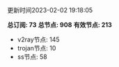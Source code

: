 更新时间2023-02-02 19:18:05

**总订阅: 73**
**总节点: 908**
**有效节点: 213**
- v2ray节点: 145
- trojan节点: 10
- ss节点: 58
